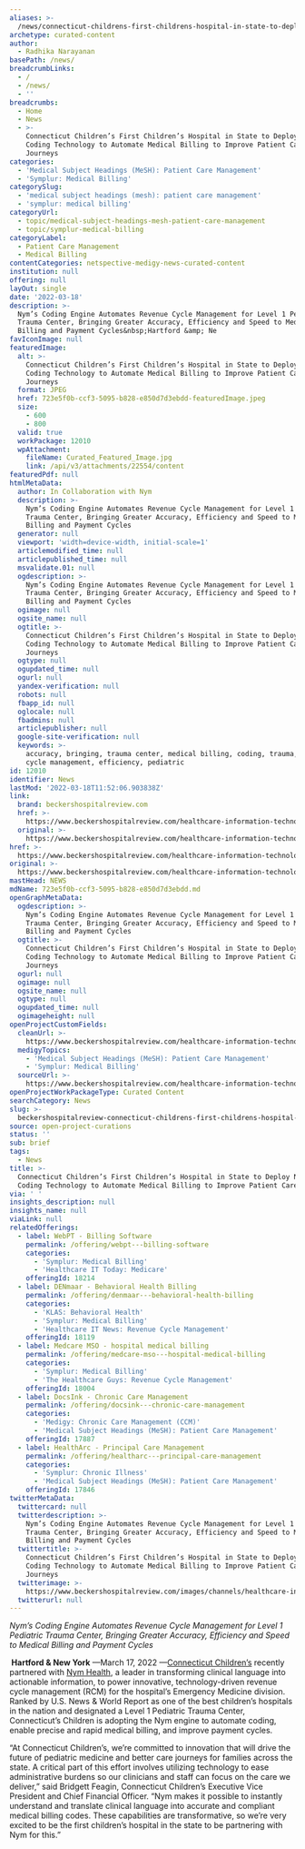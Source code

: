 ```yaml
---
aliases: >-
  /news/connecticut-childrens-first-childrens-hospital-in-state-to-deploy-nyms-coding-technology-to-automate-medical-billing-to-improve-patient-care-journe
archetype: curated-content
author:
  - Radhika Narayanan
basePath: /news/
breadcrumbLinks:
  - /
  - /news/
  - ''
breadcrumbs:
  - Home
  - News
  - >-
    Connecticut Children’s First Children’s Hospital in State to Deploy Nym’s
    Coding Technology to Automate Medical Billing to Improve Patient Care
    Journeys
categories:
  - 'Medical Subject Headings (MeSH): Patient Care Management'
  - 'Symplur: Medical Billing'
categorySlug:
  - 'medical subject headings (mesh): patient care management'
  - 'symplur: medical billing'
categoryUrl:
  - topic/medical-subject-headings-mesh-patient-care-management
  - topic/symplur-medical-billing
categoryLabel:
  - Patient Care Management
  - Medical Billing
contentCategories: netspective-medigy-news-curated-content
institution: null
offering: null
layOut: single
date: '2022-03-18'
description: >-
  Nym’s Coding Engine Automates Revenue Cycle Management for Level 1 Pediatric
  Trauma Center, Bringing Greater Accuracy, Efficiency and Speed to Medical
  Billing and Payment Cycles&nbsp;Hartford &amp; Ne
favIconImage: null
featuredImage:
  alt: >-
    Connecticut Children’s First Children’s Hospital in State to Deploy Nym’s
    Coding Technology to Automate Medical Billing to Improve Patient Care
    Journeys
  format: JPEG
  href: 723e5f0b-ccf3-5095-b828-e850d7d3ebdd-featuredImage.jpeg
  size:
    - 600
    - 800
  valid: true
  workPackage: 12010
  wpAttachment:
    fileName: Curated_Featured_Image.jpg
    link: /api/v3/attachments/22554/content
featuredPdf: null
htmlMetaData:
  author: In Collaboration with Nym
  description: >-
    Nym’s Coding Engine Automates Revenue Cycle Management for Level 1 Pediatric
    Trauma Center, Bringing Greater Accuracy, Efficiency and Speed to Medical
    Billing and Payment Cycles
  generator: null
  viewport: 'width=device-width, initial-scale=1'
  articlemodified_time: null
  articlepublished_time: null
  msvalidate.01: null
  ogdescription: >-
    Nym’s Coding Engine Automates Revenue Cycle Management for Level 1 Pediatric
    Trauma Center, Bringing Greater Accuracy, Efficiency and Speed to Medical
    Billing and Payment Cycles
  ogimage: null
  ogsite_name: null
  ogtitle: >-
    Connecticut Children’s First Children’s Hospital in State to Deploy Nym’s
    Coding Technology to Automate Medical Billing to Improve Patient Care
    Journeys
  ogtype: null
  ogupdated_time: null
  ogurl: null
  yandex-verification: null
  robots: null
  fbapp_id: null
  oglocale: null
  fbadmins: null
  articlepublisher: null
  google-site-verification: null
  keywords: >-
    accuracy, bringing, trauma center, medical billing, coding, trauma, greater,
    cycle management, efficiency, pediatric
id: 12010
identifier: News
lastMod: '2022-03-18T11:52:06.903838Z'
link:
  brand: beckershospitalreview.com
  href: >-
    https://www.beckershospitalreview.com/healthcare-information-technology/connecticut-children-s-first-children-s-hospital-in-state-to-deploy-nym-s-coding-technology-to-automate-medical-billing-to-improve-patient-care-journeys.html?
  original: >-
    https://www.beckershospitalreview.com/healthcare-information-technology/connecticut-children-s-first-children-s-hospital-in-state-to-deploy-nym-s-coding-technology-to-automate-medical-billing-to-improve-patient-care-journeys.html?utm_campaign=bhr&utm_source=website&utm_content=latestarticles
href: >-
  https://www.beckershospitalreview.com/healthcare-information-technology/connecticut-children-s-first-children-s-hospital-in-state-to-deploy-nym-s-coding-technology-to-automate-medical-billing-to-improve-patient-care-journeys.html?
original: >-
  https://www.beckershospitalreview.com/healthcare-information-technology/connecticut-children-s-first-children-s-hospital-in-state-to-deploy-nym-s-coding-technology-to-automate-medical-billing-to-improve-patient-care-journeys.html?utm_campaign=bhr&utm_source=website&utm_content=latestarticles
mastHead: NEWS
mdName: 723e5f0b-ccf3-5095-b828-e850d7d3ebdd.md
openGraphMetaData:
  ogdescription: >-
    Nym’s Coding Engine Automates Revenue Cycle Management for Level 1 Pediatric
    Trauma Center, Bringing Greater Accuracy, Efficiency and Speed to Medical
    Billing and Payment Cycles
  ogtitle: >-
    Connecticut Children’s First Children’s Hospital in State to Deploy Nym’s
    Coding Technology to Automate Medical Billing to Improve Patient Care
    Journeys
  ogurl: null
  ogimage: null
  ogsite_name: null
  ogtype: null
  ogupdated_time: null
  ogimageheight: null
openProjectCustomFields:
  cleanUrl: >-
    https://www.beckershospitalreview.com/healthcare-information-technology/connecticut-children-s-first-children-s-hospital-in-state-to-deploy-nym-s-coding-technology-to-automate-medical-billing-to-improve-patient-care-journeys.html?
  medigyTopics:
    - 'Medical Subject Headings (MeSH): Patient Care Management'
    - 'Symplur: Medical Billing'
  sourceUrl: >-
    https://www.beckershospitalreview.com/healthcare-information-technology/connecticut-children-s-first-children-s-hospital-in-state-to-deploy-nym-s-coding-technology-to-automate-medical-billing-to-improve-patient-care-journeys.html?utm_campaign=bhr&utm_source=website&utm_content=latestarticles
openProjectWorkPackageType: Curated Content
searchCategory: News
slug: >-
  beckershospitalreview-connecticut-childrens-first-childrens-hospital-in-state-to-deploy-nyms-coding-technology-to-automate-medical-billing-to-improve-patient-care-journe
source: open-project-curations
status: ''
sub: brief
tags:
  - News
title: >-
  Connecticut Children’s First Children’s Hospital in State to Deploy Nym’s
  Coding Technology to Automate Medical Billing to Improve Patient Care Journeys
via: ' '
insights_description: null
insights_name: null
viaLink: null
relatedOfferings:
  - label: WebPT - Billing Software
    permalink: /offering/webpt---billing-software
    categories:
      - 'Symplur: Medical Billing'
      - 'Healthcare IT Today: Medicare'
    offeringId: 18214
  - label: DENmaar - Behavioral Health Billing
    permalink: /offering/denmaar---behavioral-health-billing
    categories:
      - 'KLAS: Behavioral Health'
      - 'Symplur: Medical Billing'
      - 'Healthcare IT News: Revenue Cycle Management'
    offeringId: 18119
  - label: Medcare MSO - hospital medical billing
    permalink: /offering/medcare-mso---hospital-medical-billing
    categories:
      - 'Symplur: Medical Billing'
      - 'The Healthcare Guys: Revenue Cycle Management'
    offeringId: 18004
  - label: DocsInk - Chronic Care Management
    permalink: /offering/docsink---chronic-care-management
    categories:
      - 'Medigy: Chronic Care Management (CCM)'
      - 'Medical Subject Headings (MeSH): Patient Care Management'
    offeringId: 17887
  - label: HealthArc - Principal Care Management
    permalink: /offering/healtharc---principal-care-management
    categories:
      - 'Symplur: Chronic Illness'
      - 'Medical Subject Headings (MeSH): Patient Care Management'
    offeringId: 17846
twitterMetaData:
  twittercard: null
  twitterdescription: >-
    Nym’s Coding Engine Automates Revenue Cycle Management for Level 1 Pediatric
    Trauma Center, Bringing Greater Accuracy, Efficiency and Speed to Medical
    Billing and Payment Cycles
  twittertitle: >-
    Connecticut Children’s First Children’s Hospital in State to Deploy Nym’s
    Coding Technology to Automate Medical Billing to Improve Patient Care
    Journeys
  twitterimage: >-
    https://www.beckershospitalreview.com/images/channels/healthcare-information-technology/11.jpg
  twitterurl: null
---
```

<p><i>Nym’s Coding Engine Automates Revenue Cycle Management for Level 1 Pediatric Trauma Center, Bringing Greater Accuracy, Efficiency and Speed to Medical Billing and Payment Cycles</i></p><p><i><strong>&nbsp;</strong></i><strong>Hartford &amp; New York</strong> —March 17, 2022 —<a href="http://www.connecticutchildrens.org/">Connecticut Children’s</a> recently partnered with <a href="https://nym.health/">Nym Health</a>, a leader in transforming clinical language into actionable information, to power innovative, technology-driven revenue cycle management (RCM) for the hospital’s Emergency Medicine division. Ranked by U.S. News &amp; World Report as one of the best children’s hospitals in the nation and designated a Level 1 Pediatric Trauma Center, Connecticut’s Children is adopting the Nym engine to automate coding, enable precise and rapid medical billing, and improve payment cycles.</p><p>“At Connecticut Children’s, we’re committed to innovation that will drive the future of pediatric medicine and better care journeys for families across the state. A critical part of this effort involves utilizing technology to ease administrative burdens so our clinicians and staff can focus on the care we deliver,” said Bridgett Feagin, Connecticut Children’s Executive Vice President and Chief Financial Officer. “Nym makes it possible to instantly understand and translate clinical language into accurate and compliant medical billing codes. These capabilities are transformative, so we’re very excited to be the first children’s hospital in the state to be partnering with Nym for this.”</p>